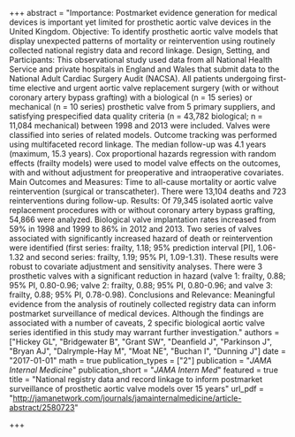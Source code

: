 +++
abstract = "Importance: Postmarket evidence generation for medical devices is important yet limited for prosthetic aortic valve devices in the United Kingdom. Objective: To identify prosthetic aortic valve models that display unexpected patterns of mortality or reintervention using routinely collected national registry data and record linkage. Design, Setting, and Participants: This observational study used data from all National Health Service and private hospitals in England and Wales that submit data to the National Adult Cardiac Surgery Audit (NACSA). All patients undergoing first-time elective and urgent aortic valve replacement surgery (with or without coronary artery bypass grafting) with a biological (n = 15 series) or mechanical (n = 10 series) prosthetic valve from 5 primary suppliers, and satisfying prespecified data quality criteria (n = 43,782 biological; n = 11,084 mechanical) between 1998 and 2013 were included. Valves were classified into series of related models. Outcome tracking was performed using multifaceted record linkage. The median follow-up was 4.1 years (maximum, 15.3 years). Cox proportional hazards regression with random effects (frailty models) were used to model valve effects on the outcomes, with and without adjustment for preoperative and intraoperative covariates. Main Outcomes and Measures: Time to all-cause mortality or aortic valve reintervention (surgical or transcatheter). There were 13,104 deaths and 723 reinterventions during follow-up. Results: Of 79,345 isolated aortic valve replacement procedures with or without coronary artery bypass grafting, 54,866 were analyzed. Biological valve implantation rates increased from 59% in 1998 and 1999 to 86% in 2012 and 2013. Two series of valves associated with significantly increased hazard of death or reintervention were identified (first series: frailty, 1.18; 95% prediction interval [PI], 1.06-1.32 and second series: frailty, 1.19; 95% PI, 1.09-1.31). These results were robust to covariate adjustment and sensitivity analyses. There were 3 prosthetic valves with a significant reduction in hazard (valve 1: frailty, 0.88; 95% PI, 0.80-0.96; valve 2: frailty, 0.88; 95% PI, 0.80-0.96; and valve 3: frailty, 0.88; 95% PI, 0.78-0.98). Conclusions and Relevance: Meaningful evidence from the analysis of routinely collected registry data can inform postmarket surveillance of medical devices. Although the findings are associated with a number of caveats, 2 specific biological aortic valve series identified in this study may warrant further investigation."
authors = ["Hickey GL", "Bridgewater B", "Grant SW", "Deanfield J", "Parkinson J", "Bryan AJ", "Dalrymple-Hay M", "Moat NE", "Buchan I", "Dunning J"]
date = "2017-01-01"
math = true
publication_types = ["2"]
publication = "*JAMA Internal Medicine*"
publication_short = "*JAMA Intern Med*"
featured = true
title = "National registry data and record linkage to inform postmarket surveillance of prosthetic aortic valve models over 15 years"
url_pdf = "http://jamanetwork.com/journals/jamainternalmedicine/article-abstract/2580723"

+++